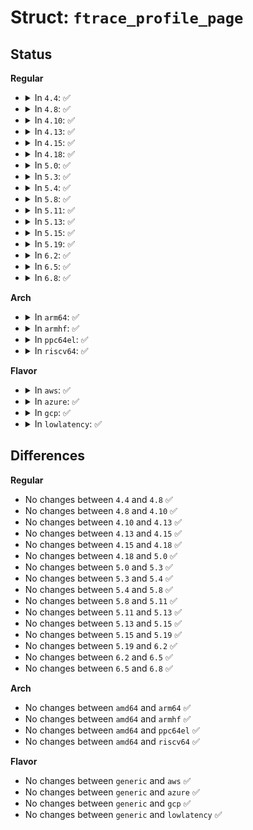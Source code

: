 # Struct: <code>ftrace_profile_page</code>

## Status
<b>Regular</b>
<ul>
<li>
<details>
<summary>In <code>4.4</code>: ✅</summary>

```c
struct ftrace_profile_page {
    struct ftrace_profile_page *next;
    long unsigned int index;
    struct ftrace_profile records[0];
};
```
</details>
</li>
<li>
<details>
<summary>In <code>4.8</code>: ✅</summary>

```c
struct ftrace_profile_page {
    struct ftrace_profile_page *next;
    long unsigned int index;
    struct ftrace_profile records[0];
};
```
</details>
</li>
<li>
<details>
<summary>In <code>4.10</code>: ✅</summary>

```c
struct ftrace_profile_page {
    struct ftrace_profile_page *next;
    long unsigned int index;
    struct ftrace_profile records[0];
};
```
</details>
</li>
<li>
<details>
<summary>In <code>4.13</code>: ✅</summary>

```c
struct ftrace_profile_page {
    struct ftrace_profile_page *next;
    long unsigned int index;
    struct ftrace_profile records[0];
};
```
</details>
</li>
<li>
<details>
<summary>In <code>4.15</code>: ✅</summary>

```c
struct ftrace_profile_page {
    struct ftrace_profile_page *next;
    long unsigned int index;
    struct ftrace_profile records[0];
};
```
</details>
</li>
<li>
<details>
<summary>In <code>4.18</code>: ✅</summary>

```c
struct ftrace_profile_page {
    struct ftrace_profile_page *next;
    long unsigned int index;
    struct ftrace_profile records[0];
};
```
</details>
</li>
<li>
<details>
<summary>In <code>5.0</code>: ✅</summary>

```c
struct ftrace_profile_page {
    struct ftrace_profile_page *next;
    long unsigned int index;
    struct ftrace_profile records[0];
};
```
</details>
</li>
<li>
<details>
<summary>In <code>5.3</code>: ✅</summary>

```c
struct ftrace_profile_page {
    struct ftrace_profile_page *next;
    long unsigned int index;
    struct ftrace_profile records[0];
};
```
</details>
</li>
<li>
<details>
<summary>In <code>5.4</code>: ✅</summary>

```c
struct ftrace_profile_page {
    struct ftrace_profile_page *next;
    long unsigned int index;
    struct ftrace_profile records[0];
};
```
</details>
</li>
<li>
<details>
<summary>In <code>5.8</code>: ✅</summary>

```c
struct ftrace_profile_page {
    struct ftrace_profile_page *next;
    long unsigned int index;
    struct ftrace_profile records[0];
};
```
</details>
</li>
<li>
<details>
<summary>In <code>5.11</code>: ✅</summary>

```c
struct ftrace_profile_page {
    struct ftrace_profile_page *next;
    long unsigned int index;
    struct ftrace_profile records[0];
};
```
</details>
</li>
<li>
<details>
<summary>In <code>5.13</code>: ✅</summary>

```c
struct ftrace_profile_page {
    struct ftrace_profile_page *next;
    long unsigned int index;
    struct ftrace_profile records[0];
};
```
</details>
</li>
<li>
<details>
<summary>In <code>5.15</code>: ✅</summary>

```c
struct ftrace_profile_page {
    struct ftrace_profile_page *next;
    long unsigned int index;
    struct ftrace_profile records[0];
};
```
</details>
</li>
<li>
<details>
<summary>In <code>5.19</code>: ✅</summary>

```c
struct ftrace_profile_page {
    struct ftrace_profile_page *next;
    long unsigned int index;
    struct ftrace_profile records[0];
};
```
</details>
</li>
<li>
<details>
<summary>In <code>6.2</code>: ✅</summary>

```c
struct ftrace_profile_page {
    struct ftrace_profile_page *next;
    long unsigned int index;
    struct ftrace_profile records[0];
};
```
</details>
</li>
<li>
<details>
<summary>In <code>6.5</code>: ✅</summary>

```c
struct ftrace_profile_page {
    struct ftrace_profile_page *next;
    long unsigned int index;
    struct ftrace_profile records[0];
};
```
</details>
</li>
<li>
<details>
<summary>In <code>6.8</code>: ✅</summary>

```c
struct ftrace_profile_page {
    struct ftrace_profile_page *next;
    long unsigned int index;
    struct ftrace_profile records[0];
};
```
</details>
</li>
</ul>
<b>Arch</b>
<ul>
<li>
<details>
<summary>In <code>arm64</code>: ✅</summary>

```c
struct ftrace_profile_page {
    struct ftrace_profile_page *next;
    long unsigned int index;
    struct ftrace_profile records[0];
};
```
</details>
</li>
<li>
<details>
<summary>In <code>armhf</code>: ✅</summary>

```c
struct ftrace_profile_page {
    struct ftrace_profile_page *next;
    long unsigned int index;
    struct ftrace_profile records[0];
};
```
</details>
</li>
<li>
<details>
<summary>In <code>ppc64el</code>: ✅</summary>

```c
struct ftrace_profile_page {
    struct ftrace_profile_page *next;
    long unsigned int index;
    struct ftrace_profile records[0];
};
```
</details>
</li>
<li>
<details>
<summary>In <code>riscv64</code>: ✅</summary>

```c
struct ftrace_profile_page {
    struct ftrace_profile_page *next;
    long unsigned int index;
    struct ftrace_profile records[0];
};
```
</details>
</li>
</ul>
<b>Flavor</b>
<ul>
<li>
<details>
<summary>In <code>aws</code>: ✅</summary>

```c
struct ftrace_profile_page {
    struct ftrace_profile_page *next;
    long unsigned int index;
    struct ftrace_profile records[0];
};
```
</details>
</li>
<li>
<details>
<summary>In <code>azure</code>: ✅</summary>

```c
struct ftrace_profile_page {
    struct ftrace_profile_page *next;
    long unsigned int index;
    struct ftrace_profile records[0];
};
```
</details>
</li>
<li>
<details>
<summary>In <code>gcp</code>: ✅</summary>

```c
struct ftrace_profile_page {
    struct ftrace_profile_page *next;
    long unsigned int index;
    struct ftrace_profile records[0];
};
```
</details>
</li>
<li>
<details>
<summary>In <code>lowlatency</code>: ✅</summary>

```c
struct ftrace_profile_page {
    struct ftrace_profile_page *next;
    long unsigned int index;
    struct ftrace_profile records[0];
};
```
</details>
</li>
</ul>

## Differences
<b>Regular</b>
<ul>
<li>
No changes between <code>4.4</code> and <code>4.8</code> ✅
</li>
<li>
No changes between <code>4.8</code> and <code>4.10</code> ✅
</li>
<li>
No changes between <code>4.10</code> and <code>4.13</code> ✅
</li>
<li>
No changes between <code>4.13</code> and <code>4.15</code> ✅
</li>
<li>
No changes between <code>4.15</code> and <code>4.18</code> ✅
</li>
<li>
No changes between <code>4.18</code> and <code>5.0</code> ✅
</li>
<li>
No changes between <code>5.0</code> and <code>5.3</code> ✅
</li>
<li>
No changes between <code>5.3</code> and <code>5.4</code> ✅
</li>
<li>
No changes between <code>5.4</code> and <code>5.8</code> ✅
</li>
<li>
No changes between <code>5.8</code> and <code>5.11</code> ✅
</li>
<li>
No changes between <code>5.11</code> and <code>5.13</code> ✅
</li>
<li>
No changes between <code>5.13</code> and <code>5.15</code> ✅
</li>
<li>
No changes between <code>5.15</code> and <code>5.19</code> ✅
</li>
<li>
No changes between <code>5.19</code> and <code>6.2</code> ✅
</li>
<li>
No changes between <code>6.2</code> and <code>6.5</code> ✅
</li>
<li>
No changes between <code>6.5</code> and <code>6.8</code> ✅
</li>
</ul>
<b>Arch</b>
<ul>
<li>
No changes between <code>amd64</code> and <code>arm64</code> ✅
</li>
<li>
No changes between <code>amd64</code> and <code>armhf</code> ✅
</li>
<li>
No changes between <code>amd64</code> and <code>ppc64el</code> ✅
</li>
<li>
No changes between <code>amd64</code> and <code>riscv64</code> ✅
</li>
</ul>
<b>Flavor</b>
<ul>
<li>
No changes between <code>generic</code> and <code>aws</code> ✅
</li>
<li>
No changes between <code>generic</code> and <code>azure</code> ✅
</li>
<li>
No changes between <code>generic</code> and <code>gcp</code> ✅
</li>
<li>
No changes between <code>generic</code> and <code>lowlatency</code> ✅
</li>
</ul>
